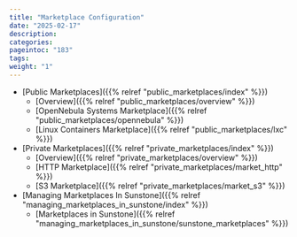 ```yaml
---
title: "Marketplace Configuration"
date: "2025-02-17"
description:
categories:
pageintoc: "183"
tags:
weight: "1"
---
```


<a id="marketplace-configuration"></a>

<!--# Marketplace Configuration -->

* [Public Marketplaces]({{% relref "public_marketplaces/index" %}})
  * [Overview]({{% relref "public_marketplaces/overview" %}})
  * [OpenNebula Systems Marketplace]({{% relref "public_marketplaces/opennebula" %}})
  * [Linux Containers Marketplace]({{% relref "public_marketplaces/lxc" %}})
* [Private Marketplaces]({{% relref "private_marketplaces/index" %}})
  * [Overview]({{% relref "private_marketplaces/overview" %}})
  * [HTTP Marketplace]({{% relref "private_marketplaces/market_http" %}})
  * [S3 Marketplace]({{% relref "private_marketplaces/market_s3" %}})
* [Managing Marketplaces In Sunstone]({{% relref "managing_marketplaces_in_sunstone/index" %}})
  * [Marketplaces in Sunstone]({{% relref "managing_marketplaces_in_sunstone/sunstone_marketplaces" %}})
